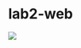 # lab2-web
[![](https://images.microbadger.com/badges/image/mirrorspock/nextbuild-docker.svg)](https://microbadger.com/images/mirrorspock/nextbuild-docker "Get your own image badge on microbadger.com")
